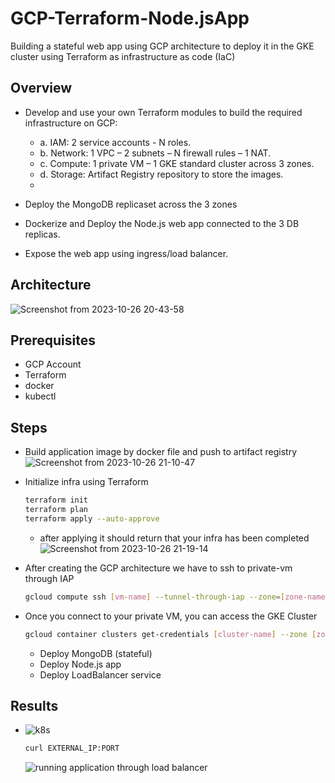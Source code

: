 # GCP-Terraform-Node.jsApp
Building a stateful web app using  GCP architecture to deploy it  in the GKE cluster using Terraform as infrastructure as code (IaC) 


## Overview
* Develop and use your own Terraform modules to build the required infrastructure
on GCP:
  - a. IAM: 2 service accounts - N roles.
  - b. Network: 1 VPC – 2 subnets – N firewall rules – 1 NAT.
  - c. Compute: 1 private VM – 1 GKE standard cluster across 3 zones.
  - d. Storage: Artifact Registry repository to store the images.
  - 
* Deploy the MongoDB replicaset across the 3 zones

* Dockerize and Deploy the Node.js web app connected to the 3 DB replicas.

* Expose the web app using ingress/load balancer.


## Architecture
![Screenshot from 2023-10-26 20-43-58](https://github.com/abdelrhman95/GCP-Terraform-Node.jsApp/assets/58826560/1330e1ff-220e-4a6d-a8aa-c79460a17823)



## Prerequisites
 * GCP Account
 *  Terraform
 *  docker
 *  kubectl

## Steps 
* Build application image by docker file and push to artifact registry 
![Screenshot from 2023-10-26 21-10-47](https://github.com/abdelrhman95/GCP-Terraform-Node.jsApp/assets/58826560/f6615458-fa09-4fee-a3da-0cfd0979e713)


* Initialize infra using Terraform
   ```sh
   terraform init
   terraform plan
   terraform apply --auto-approve
   ```
    - after applying it should return that your infra has been completed
      ![Screenshot from 2023-10-26 21-19-14](https://github.com/abdelrhman95/GCP-Terraform-Node.jsApp/assets/58826560/29ac103a-00ba-42f8-b48f-97357ec69eca)

      
* After creating the GCP architecture we have to ssh to private-vm  through IAP
   ```sh
  gcloud compute ssh [vm-name] --tunnel-through-iap --zone=[zone-name] --project=[project-id]
  ```
* Once you connect to your private VM, you can access the GKE Cluster
   ```sh
   gcloud container clusters get-credentials [cluster-name] --zone [zone-name] --project [project-id]
   ```
  - Deploy MongoDB (stateful)
  - Deploy Node.js app
  - Deploy LoadBalancer service

## Results

*  ![k8s](https://github.com/abdelrhman95/GCP-Terraform-Node.jsApp/assets/58826560/6e816740-4c02-44b8-a3aa-b113c3e91d87)


      ``` sh
      curl EXTERNAL_IP:PORT
      ```
      ![running application through load balancer](https://github.com/abdelrhman95/GCP-Terraform-Node.jsApp/assets/58826560/04ad243e-1dc5-4f5b-bf02-41aea8893232)






